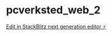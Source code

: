 # pcverksted_web_2

[Edit in StackBlitz next generation editor ⚡️](https://stackblitz.com/~/github.com/borgar90/pcverksted_web_2)
